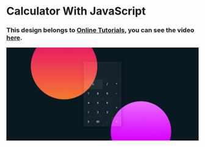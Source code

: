 # Calculator With JavaScript 
### This design belongs to [Online Tutorials](https://www.youtube.com/@OnlineTutorialsYT), you can see the video [here](https://youtu.be/NhcZh8Bwr30).

![preview img](/preview.jpeg)
